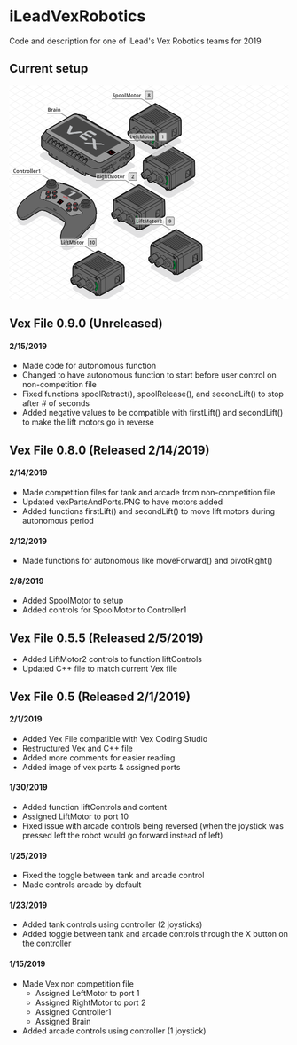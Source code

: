 # iLeadVexRobotics
Code and description for one of iLead's Vex Robotics teams for 2019
## Current setup
![Image of vex parts](https://github.com/Justin2112/iLeadVexRobotics/blob/master/vexPartsAndPorts.PNG)
## Vex File 0.9.0 (Unreleased)
#### 2/15/2019
* Made code for autonomous function
* Changed to have autonomous function to start before user control on non-competition file
* Fixed functions spoolRetract(), spoolRelease(), and secondLift() to stop after # of seconds
* Added negative values to be compatible with firstLift() and secondLift() to make the lift motors go in reverse
## Vex File 0.8.0 (Released 2/14/2019)
#### 2/14/2019
* Made competition files for tank and arcade from non-competition file
* Updated vexPartsAndPorts.PNG to have motors added
* Added functions firstLift() and secondLift() to move lift motors during autonomous period
#### 2/12/2019
* Made functions for autonomous like moveForward() and pivotRight()
#### 2/8/2019
* Added SpoolMotor to setup
* Added controls for SpoolMotor to Controller1
## Vex File 0.5.5 (Released 2/5/2019)
* Added LiftMotor2 controls to function liftControls
* Updated C++ file to match current Vex file
## Vex File 0.5 (Released 2/1/2019)
#### 2/1/2019
* Added Vex File compatible with Vex Coding Studio
* Restructured Vex and C++ file
* Added more comments for easier reading
* Added image of vex parts & assigned ports
#### 1/30/2019
* Added function liftControls and content
* Assigned LiftMotor to port 10
* Fixed issue with arcade controls being reversed (when the joystick was pressed left the robot would go forward instead of left)
#### 1/25/2019
* Fixed the toggle between tank and arcade control
* Made controls arcade by default
#### 1/23/2019
* Added tank controls using controller (2 joysticks)
* Added toggle between tank and arcade controls through the X button on the controller
#### 1/15/2019
* Made Vex non competition file
  * Assigned LeftMotor to port 1
  * Assigned RightMotor to port 2
  * Assigned Controller1
  * Assigned Brain
* Added arcade controls using controller (1 joystick)
